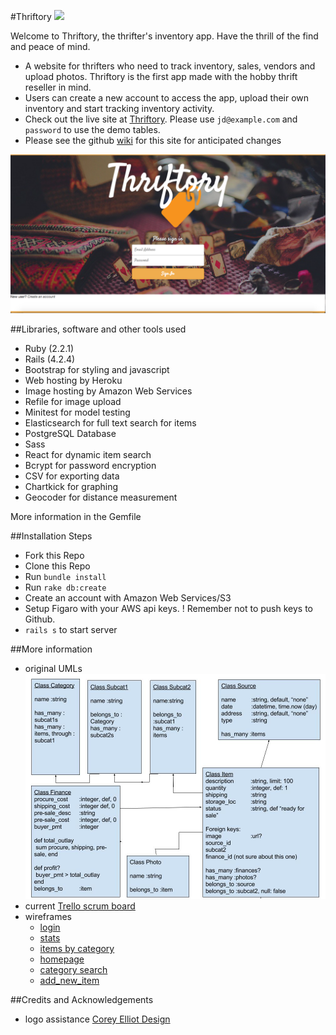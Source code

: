 #Thriftory
<a href="https://codeclimate.com/github/mmdotz/Thriftory"><img src="https://codeclimate.com/github/mmdotz/Thriftory/badges/gpa.svg" /></a>

Welcome to Thriftory, the thrifter's inventory app.
Have the thrill of the find and peace of mind.

- A website for thrifters who need to track inventory, sales, vendors and upload
photos. Thriftory is the first app made with the hobby thrift reseller in mind.
- Users can create a new account to access the app, upload their own inventory and
start tracking inventory activity.
- Check out the live site at [Thriftory](https://thriftory.herokuapp.com).
Please use `jd@example.com` and `password` to use the demo tables.
- Please see the github [wiki](https://github.com/mmdotz/Thriftory/wiki) for this site for anticipated changes

![loginpage](/docs/frontpage.png?raw=true "Thriftory")

##Libraries, software and other tools used
- Ruby (2.2.1)
- Rails (4.2.4)
- Bootstrap for styling and javascript
- Web hosting by Heroku
- Image hosting by Amazon Web Services
- Refile for image upload
- Minitest for model testing
- Elasticsearch for full text search for items
- PostgreSQL Database
- Sass
- React for dynamic item search
- Bcrypt for password encryption
- CSV for exporting data
- Chartkick for graphing
- Geocoder for distance measurement

More information in the Gemfile

##Installation Steps
- Fork this Repo
- Clone this Repo
- Run `bundle install`
- Run `rake db:create`
- Create an account with Amazon Web Services/S3
- Setup Figaro with your AWS api keys.  ! Remember not to push keys to Github.
- `rails s` to start server

##More information
- original UMLs ![UMLs](/docs/UMLorig.png)
- current [Trello scrum board](https://trello.com/b/BvRjL9bK/thriftory)
- wireframes
	- [login](/docs/login.png)
	- [stats](/docs/stats.png)
   - [items by category](/docs/items_by_category.png)
   - [homepage](/docs/home.png)
   - [category search](/docs/choose_category.png)
   - [add_new_item](/docs/add_inventory.png)

##Credits and Acknowledgements
- logo assistance [Corey Elliot Design](https://www.linkedin.com/in/coreyaelliott)
